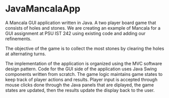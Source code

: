JavaMancalaApp
==============

A Mancala GUI application written in Java.
A two player board game that consists of holes and stones. We are creating an example of Mancala for a GUI assignment at PSU IST 242 using
existing code and adding our refinements.

The objective of the game is to collect the most stones  by clearing the holes at alternating turns.

The implementation of the application is organized using the MVC software design pattern.  Code for the GUI side 
of the application uses Java Swing components written from scratch.  The game logic maintains game states to keep
track of player actions and results.  Player input is accepted through mouse clicks done through the Java panels 
that are diplayed, the game states are updated, then the results update the display back to the user.
